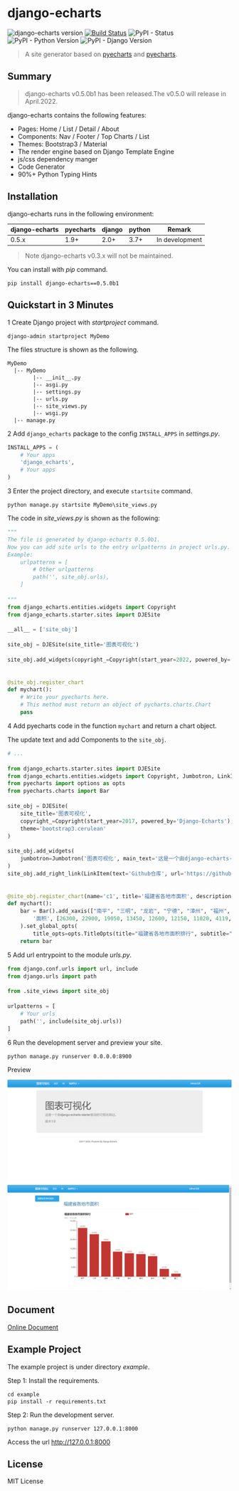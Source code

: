 # django-echarts

![django-echarts version](https://img.shields.io/pypi/v/django-echarts.svg) [![Build Status](https://travis-ci.org/kinegratii/django-echarts.svg?branch=master)](https://travis-ci.org/kinegratii/django-echarts) ![PyPI - Status](https://img.shields.io/pypi/status/django-echarts.svg) ![PyPI - Python Version](https://img.shields.io/pypi/pyversions/django-echarts.svg) ![PyPI - Django Version](https://img.shields.io/pypi/djversions/django-echarts.svg)



> A site generator based on [pyecharts](https://github.com/pyecharts/pyecharts) and [pyecharts](https://github.com/pyecharts/pyecharts).

## Summary

> django-echarts v0.5.0b1 has been released.The v0.5.0 will release in April.2022.

django-echarts contains the following features:

- Pages: Home / List / Detail / About
- Components: Nav / Footer / Top Charts / List 
- Themes: Bootstrap3 / Material
- The render engine based on Django Template Engine
- js/css dependency manger
- Code Generator
- 90%+ Python Typing Hints

## Installation

django-echarts runs in the following environment:

| django-echarts | pyecharts | django | python | Remark |
| ------ | ------ | ------ | ----- | ----- |
| 0.5.x | 1.9+ | 2.0+ | 3.7+ | In development |

> Note django-echarts v0.3.x will not be maintained.

You can install with *pip* command.

```shell
pip install django-echarts==0.5.0b1
```

## Quickstart in 3 Minutes

1 Create Django project with *startproject* command.

```shell
django-admin startproject MyDemo
```

The files structure is shown as the following.

```text
MyDemo
  |-- MyDemo
        |-- __init__.py
        |-- asgi.py
        |-- settings.py
        |-- urls.py
        |-- site_views.py
        |-- wsgi.py
  |-- manage.py
```

2 Add `django_echarts` package to the config `INSTALL_APPS` in *settings.py*.

```python
INSTALL_APPS = (
    # Your apps
    'django_echarts',
    # Your apps
)
```

3 Enter the project directory, and execute `startsite` command.
````text
python manage.py startsite MyDemo\site_views.py
````

The code in *site_views.py* is shown as the following:

```python
"""
The file is generated by django-echarts 0.5.0b1.
Now you can add site urls to the entry urlpatterns in project urls.py.
Example:
    urlpatterns = [
        # Other urlpatterns
        path('', site_obj.urls),
    ]

"""
from django_echarts.entities.widgets import Copyright
from django_echarts.starter.sites import DJESite

__all__ = ['site_obj']

site_obj = DJESite(site_title='图表可视化')

site_obj.add_widgets(copyright_=Copyright(start_year=2022, powered_by='Django-Echarts'))


@site_obj.register_chart
def mychart():
    # Write your pyecharts here.
    # This method must return an object of pycharts.charts.Chart
    pass


```

4 Add pyecharts code in the function `mychart` and return a chart object.

The update text and add Components to the `site_obj`.

```python
# ...

from django_echarts.starter.sites import DJESite
from django_echarts.entities.widgets import Copyright, Jumbotron, LinkItem
from pyecharts import options as opts
from pyecharts.charts import Bar

site_obj = DJESite(
    site_title='图表可视化',
    copyright_=Copyright(start_year=2017, powered_by='Django-Echarts'),
    theme='bootstrap3.cerulean'
)

site_obj.add_widgets(
    jumbotron=Jumbotron('图表可视化', main_text='这是一个由django-echarts-starter驱动的可视化网站。', small_text='版本1.0'),
)
site_obj.add_right_link(LinkItem(text='Github仓库', url='https://github.com/kinegratii/django-echarts', new_page=True))


@site_obj.register_chart(name='c1', title='福建省各地市面积', description='福建省各地市面积排行', catalog='福建统计')
def mychart():
    bar = Bar().add_xaxis(["南平", "三明", "龙岩", "宁德", "漳州", "福州", "泉州", "莆田", "厦门"]).add_yaxis(
        '面积', [26300, 22900, 19050, 13450, 12600, 12150, 11020, 4119, 1576]
    ).set_global_opts(
        title_opts=opts.TitleOpts(title="福建省各地市面积排行", subtitle="单位：平方公里"))
    return bar
```

5 Add url entrypoint to the module *urls.py*.


```python
from django.conf.urls import url, include
from django.urls import path

from .site_views import site_obj

urlpatterns = [
    # Your urls
    path('', include(site_obj.urls))
]
```

6 Run the development server and preview your site.

```text
python manage.py runserver 0.0.0.0:8900
```




Preview

![first_chart_demo](docs/images/quickstart-0.png)



## Document

[Online Document](https://django-echarts.readthedocs.io/)

## Example Project

The example project is under directory *example*.

Step 1: Install the requirements.

```shell
cd example
pip install -r requirements.txt
```

Step 2: Run the development server.

```shell
python manage.py runserver 127.0.0.1:8000
```

Access the url http://127.0.0.1:8000

## License

MIT License

